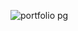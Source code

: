 

![portfolio pg](https://user-images.githubusercontent.com/8379016/51363277-4d47fc00-1aa5-11e9-877c-807b21f572e5.png)
